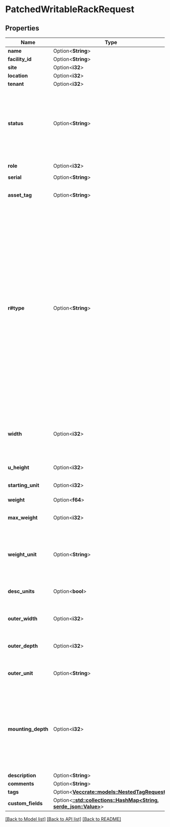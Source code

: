 # PatchedWritableRackRequest

## Properties

Name | Type | Description | Notes
------------ | ------------- | ------------- | -------------
**name** | Option<**String**> |  | [optional]
**facility_id** | Option<**String**> |  | [optional]
**site** | Option<**i32**> |  | [optional]
**location** | Option<**i32**> |  | [optional]
**tenant** | Option<**i32**> |  | [optional]
**status** | Option<**String**> | * `reserved` - Reserved * `available` - Available * `planned` - Planned * `active` - Active * `deprecated` - Deprecated | [optional]
**role** | Option<**i32**> | Functional role | [optional]
**serial** | Option<**String**> |  | [optional]
**asset_tag** | Option<**String**> | A unique tag used to identify this rack | [optional]
**r#type** | Option<**String**> | * `2-post-frame` - 2-post frame * `4-post-frame` - 4-post frame * `4-post-cabinet` - 4-post cabinet * `wall-frame` - Wall-mounted frame * `wall-frame-vertical` - Wall-mounted frame (vertical) * `wall-cabinet` - Wall-mounted cabinet * `wall-cabinet-vertical` - Wall-mounted cabinet (vertical) | [optional]
**width** | Option<**i32**> | Rail-to-rail width  * `10` - 10 inches * `19` - 19 inches * `21` - 21 inches * `23` - 23 inches | [optional]
**u_height** | Option<**i32**> | Height in rack units | [optional]
**starting_unit** | Option<**i32**> | Starting unit for rack | [optional]
**weight** | Option<**f64**> |  | [optional]
**max_weight** | Option<**i32**> | Maximum load capacity for the rack | [optional]
**weight_unit** | Option<**String**> | * `kg` - Kilograms * `g` - Grams * `lb` - Pounds * `oz` - Ounces | [optional]
**desc_units** | Option<**bool**> | Units are numbered top-to-bottom | [optional]
**outer_width** | Option<**i32**> | Outer dimension of rack (width) | [optional]
**outer_depth** | Option<**i32**> | Outer dimension of rack (depth) | [optional]
**outer_unit** | Option<**String**> | * `mm` - Millimeters * `in` - Inches | [optional]
**mounting_depth** | Option<**i32**> | Maximum depth of a mounted device, in millimeters. For four-post racks, this is the distance between the front and rear rails. | [optional]
**description** | Option<**String**> |  | [optional]
**comments** | Option<**String**> |  | [optional]
**tags** | Option<[**Vec<crate::models::NestedTagRequest>**](NestedTagRequest.md)> |  | [optional]
**custom_fields** | Option<[**::std::collections::HashMap<String, serde_json::Value>**](serde_json::Value.md)> |  | [optional]

[[Back to Model list]](../README.md#documentation-for-models) [[Back to API list]](../README.md#documentation-for-api-endpoints) [[Back to README]](../README.md)


